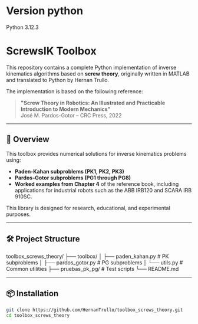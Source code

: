 # Version python
Python 3.12.3

# ScrewsIK Toolbox

This repository contains a complete Python implementation of inverse kinematics algorithms based on **screw theory**, originally written in MATLAB and translated to Python by Hernan Trullo.

The implementation is based on the following reference:

> **"Screw Theory in Robotics: An Illustrated and Practicable Introduction to Modern Mechanics"**  
> José M. Pardos-Gotor – CRC Press, 2022

---

## 🧠 Overview

This toolbox provides numerical solutions for inverse kinematics problems using:

- **Paden-Kahan subproblems (PK1, PK2, PK3)**
- **Pardos-Gotor subproblems (PG1 through PG8)**
- **Worked examples from Chapter 4** of the reference book, including applications for industrial robots such as the ABB IRB120 and SCARA IRB 910SC.

This library is designed for research, educational, and experimental purposes.

---

## 🛠️ Project Structure

toolbox_screws_theory/
├── toolbox/
│ ├── paden_kahan.py # PK subproblems
│ ├── pardos_gotor.py # PG subproblems
│ └── utils.py # Common utilities
├── pruebas_pk_pg/ # Test scripts
└── README.md


---

## 📦 Installation

```bash
git clone https://github.com/HernanTrullo/toolbox_screws_theory.git
cd toolbox_screws_theory

